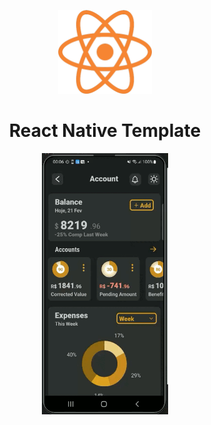 <p align="center">
    <img alt="React Native Template" src="./assets/image/img_react.png" width="150" />
</p>

<h1 align="center">
  React Native Template
</h1>

<p align="center">
    <img width=40% src="./assets/image/template-git.gif"/>
</p>


